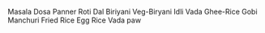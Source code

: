 Masala Dosa
Panner Roti Dal
Biriyani
Veg-Biryani
Idli Vada
Ghee-Rice
Gobi Manchuri
Fried Rice
Egg Rice
Vada paw
